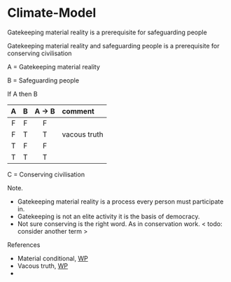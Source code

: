 # Climate-Model

Gatekeeping material reality is a prerequisite for safeguarding people

Gatekeeping material reality and safeguarding people is a prerequisite for conserving civilisation

A = Gatekeeping material reality

B = Safeguarding people

If A then B

| A | B | A -> B | comment |
| :-: | :-: | :-: | :---- |
| F | F | F | |
| F | T | T | vacous truth |
| T | F | F | |
| T | T | T | 

C = Conserving civilisation

Note. 
* Gatekeeping material reality is a process every person must participate in.
* Gatekeeping is not an elite activity it is the basis of democracy.
* Not sure conserving is the right word. As in conservation work. < todo: consider another term >

References
* Material conditional, [WP](https://en.wikipedia.org/wiki/Material_conditional)
* Vacous truth, [WP](https://en.wikipedia.org/wiki/Vacuous_truth)
* 
